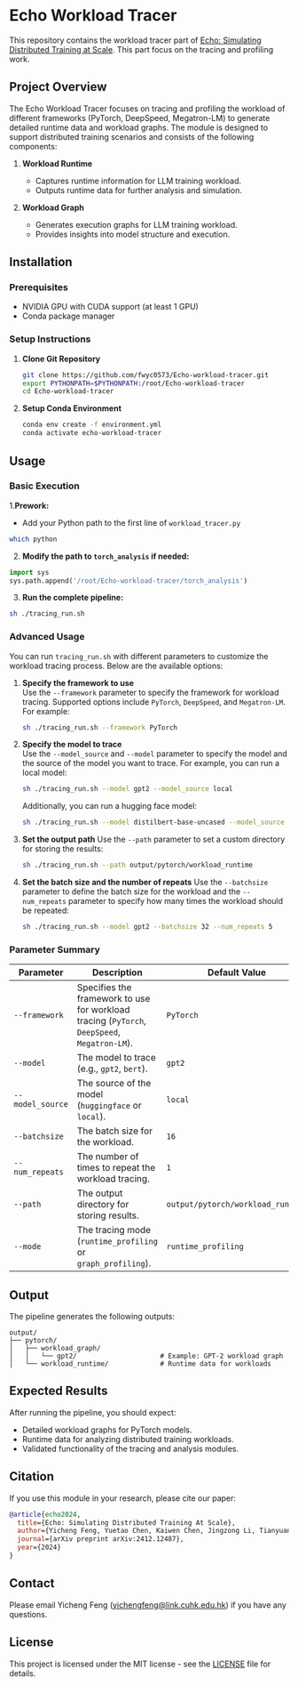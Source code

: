 # Echo Workload Tracer

This repository contains the workload tracer part of [Echo: Simulating Distributed Training at Scale](https://arxiv.org/abs/2412.12487). This part focus on the tracing and profiling work.

## Project Overview

The Echo Workload Tracer focuses on tracing and profiling the workload of different frameworks (PyTorch, DeepSpeed, Megatron-LM) to generate detailed runtime data and workload graphs. The module is designed to support distributed training scenarios and consists of the following components:

1. **Workload Runtime**
   - Captures runtime information for LLM training workload.
   - Outputs runtime data for further analysis and simulation.

2. **Workload Graph**
   - Generates execution graphs for LLM training workload.
   - Provides insights into model structure and execution.

## Installation

### Prerequisites
- NVIDIA GPU with CUDA support (at least 1 GPU)
- Conda package manager

### Setup Instructions

1. **Clone Git Repository**
    ```bash
    git clone https://github.com/fwyc0573/Echo-workload-tracer.git
    export PYTHONPATH=$PYTHONPATH:/root/Echo-workload-tracer
    cd Echo-workload-tracer
    ```

2. **Setup Conda Environment**
    ```bash
    conda env create -f environment.yml
    conda activate echo-workload-tracer
    ```

## Usage

### Basic Execution

1.**Prework:**
- Add your Python path to the first line of `workload_tracer.py`
```bash
which python
```

2. **Modify the path to `torch_analysis` if needed:**
```python
import sys
sys.path.append('/root/Echo-workload-tracer/torch_analysis')
```

3. **Run the complete pipeline:**

```bash
sh ./tracing_run.sh
```

### Advanced Usage

You can run `tracing_run.sh` with different parameters to customize the workload tracing process. Below are the available options:
1. **Specify the framework to use**  
   Use the `--framework` parameter to specify the framework for workload tracing. Supported options include `PyTorch`, `DeepSpeed`, and `Megatron-LM`. For example:
   ```bash
   sh ./tracing_run.sh --framework PyTorch
   ```

2. **Specify the model to trace**  
   Use the `--model_source` and `--model` parameter to specify the model and the source of the model you want to trace. 
   For example, you can run a local model:
   ```bash
   sh ./tracing_run.sh --model gpt2 --model_source local
   ```
   Additionally, you can run a hugging face model:
   ```bash
   sh ./tracing_run.sh --model distilbert-base-uncased --model_source huggingface
   ```

3. **Set the output path**
    Use the `--path` parameter to set a custom directory for storing the results:
   ```bash
   sh ./tracing_run.sh --path output/pytorch/workload_runtime
   ```

4. **Set the batch size and the number of repeats**
    Use the `--batchsize` parameter to define the batch size for the workload and the `--num_repeats` parameter to specify how many times the workload should be repeated:
    ```bash
    sh ./tracing_run.sh --model gpt2 --batchsize 32 --num_repeats 5
    ```

### Parameter Summary

| Parameter       | Description                                                                 | Default Value         |
|------------------|-----------------------------------------------------------------------------|-----------------------|
| `--framework`    | Specifies the framework to use for workload tracing (`PyTorch`, `DeepSpeed`, `Megatron-LM`). | `PyTorch`            |
| `--model`        | The model to trace (e.g., `gpt2`, `bert`).                                 | `gpt2`               |
| `--model_source` | The source of the model (`huggingface` or `local`).                        | `local`        |
| `--batchsize`    | The batch size for the workload.                                           | `16`                 |
| `--num_repeats`  | The number of times to repeat the workload tracing.                        | `1`                  |
| `--path`         | The output directory for storing results.                                  | `output/pytorch/workload_runtime` |
| `--mode`         | The tracing mode (`runtime_profiling` or `graph_profiling`).               | `runtime_profiling`  |

## Output
The pipeline generates the following outputs:

```plaintext
output/
├── pytorch/
│   ├── workload_graph/
│   │   └── gpt2/                     # Example: GPT-2 workload graph
│   └── workload_runtime/             # Runtime data for workloads
```


## Expected Results

After running the pipeline, you should expect:

- Detailed workload graphs for PyTorch models.
- Runtime data for analyzing distributed training workloads.
- Validated functionality of the tracing and analysis modules.


## Citation

If you use this module in your research, please cite our paper:

```bibtex
@article{echo2024,
  title={Echo: Simulating Distributed Training At Scale},
  author={Yicheng Feng, Yuetao Chen, Kaiwen Chen, Jingzong Li, Tianyuan Wu, Peng Cheng, Chuan Wu, Wei Wang, Tsung-Yi Ho, Hong Xu},
  journal={arXiv preprint arXiv:2412.12487},
  year={2024}
}
```


## Contact

Please email Yicheng Feng (<yichengfeng@link.cuhk.edu.hk>) if you have any questions.


## License

This project is licensed under the MIT license - see the [LICENSE](LICENSE) file for details.
